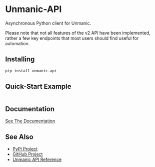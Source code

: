 # Unmanic-API
Asynchronous Python client for Unmanic.

Please note that not all features of the v2 API have been implemented, rather a few key endpoints that most users should find useful for automation.

## Installing
```bash
pip install unmanic-api
```

## Quick-Start Example
```

```

## Documentation
[See The Documentation](https://jeffresc.dev/Unmanic-API/)

## See Also
- [PyPi Project](https://pypi.org/project/unmanic-api/)
- [GitHub Project](https://github.com/JeffResc/Unmanic-API)
- [Unmanic API Reference](https://github.com/Unmanic/unmanic/tree/master/unmanic/webserver/api_v2)
